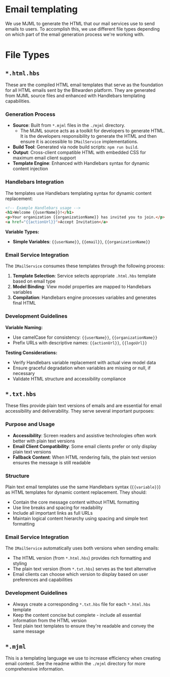 Email templating
================

We use MJML to generate the HTML that our mail services use to send emails to users. To accomplish this, we use different file types depending on which part of the email generation process we're working with.

# File Types

## `*.html.hbs`
These are the compiled HTML email templates that serve as the foundation for all HTML emails sent by the Bitwarden platform. They are generated from MJML source files and enhanced with Handlebars templating capabilities.

### Generation Process
- **Source**: Built from `*.mjml` files in the `./mjml` directory.
  - The MJML source acts as a toolkit for developers to generate HTML. It is the developers responsibility to generate the HTML and then ensure it is accessible to `IMailService` implementations.
- **Build Tool**: Generated via node build scripts: `npm run build`.
- **Output**: Cross-client compatible HTML with embedded CSS for maximum email client support
- **Template Engine**: Enhanced with Handlebars syntax for dynamic content injection

### Handlebars Integration
The templates use Handlebars templating syntax for dynamic content replacement:

```html
<!-- Example Handlebars usage -->
<h1>Welcome {{userName}}!</h1>
<p>Your organization {{organizationName}} has invited you to join.</p>
<a href="{{actionUrl}}">Accept Invitation</a>
```

**Variable Types:**
- **Simple Variables**: `{{userName}}`, `{{email}}`, `{{organizationName}}`

### Email Service Integration
The `IMailService` consumes these templates through the following process:

1. **Template Selection**: Service selects appropriate `.html.hbs` template based on email type
2. **Model Binding**: View model properties are mapped to Handlebars variables
3. **Compilation**: Handlebars engine processes variables and generates final HTML

### Development Guidelines

**Variable Naming:**
- Use camelCase for consistency: `{{userName}}`, `{{organizationName}}`
- Prefix URLs with descriptive names: `{{actionUrl}}`, `{{logoUrl}}`

**Testing Considerations:**
- Verify Handlebars variable replacement with actual view model data
- Ensure graceful degradation when variables are missing or null, if necessary
- Validate HTML structure and accessibility compliance

## `*.txt.hbs`
These files provide plain text versions of emails and are essential for email accessibility and deliverability. They serve several important purposes:

### Purpose and Usage
- **Accessibility**: Screen readers and assistive technologies often work better with plain text versions
- **Email Client Compatibility**: Some email clients prefer or only display plain text versions
- **Fallback Content**: When HTML rendering fails, the plain text version ensures the message is still readable

### Structure
Plain text email templates use the same Handlebars syntax (`{{variable}}`) as HTML templates for dynamic content replacement. They should:

- Contain the core message content without HTML formatting
- Use line breaks and spacing for readability
- Include all important links as full URLs
- Maintain logical content hierarchy using spacing and simple text formatting

### Email Service Integration
The `IMailService` automatically uses both versions when sending emails:
- The HTML version (from `*.html.hbs`) provides rich formatting and styling
- The plain text version (from `*.txt.hbs`) serves as the text alternative
- Email clients can choose which version to display based on user preferences and capabilities

### Development Guidelines
- Always create a corresponding `*.txt.hbs` file for each `*.html.hbs` template
- Keep the content concise but complete - include all essential information from the HTML version
- Test plain text templates to ensure they're readable and convey the same message

## `*.mjml`
This is a templating language we use to increase efficiency when creating email content. See the readme within the `./mjml` directory for more comprehensive information.
